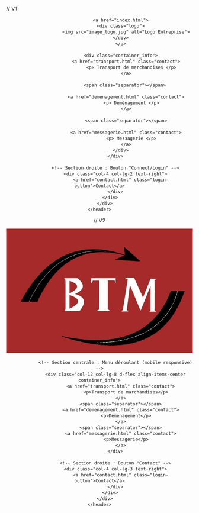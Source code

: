 // V1

<header class="header">
        <div class="container-fluid">
            <div class="row align-items-center">
                <!-- Section gauche : Logo + Menu déroulant -->
                <div class="col-8 col-lg-10 d-flex align-items-center">
                    
                    <a href="index.html">
                    <div class="logo">
                        <img src="image_logo.jpg" alt="Logo Entreprise">
                    </div>
                    </a>
                    
                    <div class="container_info">
                        <a href="transport.html" class="contact">
                            <p> Transport de marchandises </p>
                        </a>

                        <span class="separator"></span> 

                        <a href="demenagement.html" class="contact">
                            <p> Déménagement </p>
                        </a>

                        <span class="separator"></span>

                        <a href="messagerie.html" class="contact">
                            <p> Messagerie </p>
                        </a>
                    </div>
                </div>
    
                <!-- Section droite : Bouton "Connect/Login" -->
                <div class="col-4 col-lg-2 text-right">
                    <a href="contact.html" class="login-button">Contact</a>
                </div>
            </div>
        </div>
    </header>




// V2 

<header class="header">
        <div class="container-fluid">
            <div class="row align-items-center">
                <!-- Section gauche : Logo + Menu déroulant -->
                <div class="col-8 col-lg-2 d-flex align-items-center">
                    <a href="index.html">
                        <div class="logo">
                            <img src="image_logo.jpg" alt="Logo Entreprise">
                        </div>
                    </a>
                </div>
                
                <!-- Section centrale : Menu déroulant (mobile responsive) -->
                <div class="col-12 col-lg-8 d-flex align-items-center container_info">
                    <a href="transport.html" class="contact">
                        <p>Transport de marchandises</p>
                    </a>
                    <span class="separator"></span>
                    <a href="demenagement.html" class="contact">
                        <p>Déménagement</p>
                    </a>
                    <span class="separator"></span>
                    <a href="messagerie.html" class="contact">
                        <p>Messagerie</p>
                    </a>
                </div>
    
                <!-- Section droite : Bouton "Contact" -->
                <div class="col-4 col-lg-3 text-right">
                    <a href="contact.html" class="login-button">Contact</a>
                </div>
            </div>
        </div>
    </header>